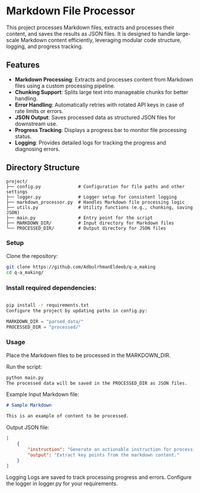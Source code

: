 # Markdown File Processor

This project processes Markdown files, extracts and processes their content, and saves the results as JSON files. It is designed to handle large-scale Markdown content efficiently, leveraging modular code structure, logging, and progress tracking.

## Features

- **Markdown Processing**: Extracts and processes content from Markdown files using a custom processing pipeline.
- **Chunking Support**: Splits large text into manageable chunks for better handling.
- **Error Handling**: Automatically retries with rotated API keys in case of rate limits or errors.
- **JSON Output**: Saves processed data as structured JSON files for downstream use.
- **Progress Tracking**: Displays a progress bar to monitor file processing status.
- **Logging**: Provides detailed logs for tracking the progress and diagnosing errors.

## Directory Structure

```plaintext
project/
├── config.py              # Configuration for file paths and other settings
├── logger.py              # Logger setup for consistent logging
├── markdown_processor.py  # Handles Markdown file processing logic
├── utils.py               # Utility functions (e.g., chunking, saving JSON)
├── main.py                # Entry point for the script
├── MARKDOWN_DIR/          # Input directory for Markdown files
└── PROCESSED_DIR/         # Output directory for JSON files
```

### Setup
Clone the repository:

```bash
git clone https://github.com/AdbulrhmanEldeeb/q-a_making
cd q-a_making/
```
### Install required dependencies:

```bash

pip install -r requirements.txt
Configure the project by updating paths in config.py:
```

```python
MARKDOWN_DIR = "parsed_data/"
PROCESSED_DIR = "processed/"
```

### Usage
Place the Markdown files to be processed in the MARKDOWN_DIR.

Run the script:

```bash
python main.py
The processed data will be saved in the PROCESSED_DIR as JSON files.
```



Example
Input Markdown file:

```markdown
# Sample Markdown

This is an example of content to be processed.
```
Output JSON file:


```json
[
    {
        "instruction": "Generate an actionable instruction for processing.",
        "output": "Extract key points from the markdown content."
    }
]
```
Logging
Logs are saved to track processing progress and errors. Configure the logger in logger.py for your requirements.